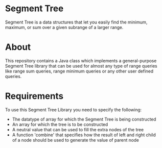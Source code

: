 <h1>
    Segment Tree
</h1>

Segment Tree is a data structures that let you easily find the minimum, maximum, or sum over a given subrange of a larger range.

<h1> About </h1>
This repository contains a Java class which implements a general-purpose Segment Tree library that can be used for almost any type of range queries like range sum queries, range minimum queries or any other user defined queries.

<h1> Requirements</h1>

To use this Segment Tree Library you need to specify the following:

- The datatype of array for which the Segment Tree is being constructed
- An array for which the tree is to be constructed
- A neutral value that can be used to fill the extra nodes of the tree
- A function 'combine' that specifies how the result of left and right child of a node should be used to generate the value of parent node
